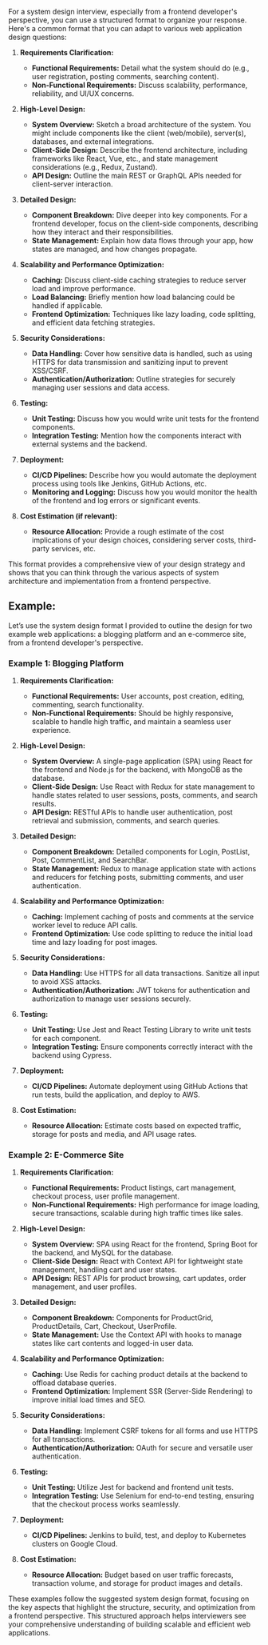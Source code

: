 For a system design interview, especially from a frontend developer's perspective, you can use a structured format to organize your response. Here's a common format that you can adapt to various web application design questions:

1. **Requirements Clarification:**
   - **Functional Requirements:** Detail what the system should do (e.g., user registration, posting comments, searching content).
   - **Non-Functional Requirements:** Discuss scalability, performance, reliability, and UI/UX concerns.

2. **High-Level Design:**
   - **System Overview:** Sketch a broad architecture of the system. You might include components like the client (web/mobile), server(s), databases, and external integrations.
   - **Client-Side Design:** Describe the frontend architecture, including frameworks like React, Vue, etc., and state management considerations (e.g., Redux, Zustand).
   - **API Design:** Outline the main REST or GraphQL APIs needed for client-server interaction.

3. **Detailed Design:**
   - **Component Breakdown:** Dive deeper into key components. For a frontend developer, focus on the client-side components, describing how they interact and their responsibilities.
   - **State Management:** Explain how data flows through your app, how states are managed, and how changes propagate.

4. **Scalability and Performance Optimization:**
   - **Caching:** Discuss client-side caching strategies to reduce server load and improve performance.
   - **Load Balancing:** Briefly mention how load balancing could be handled if applicable.
   - **Frontend Optimization:** Techniques like lazy loading, code splitting, and efficient data fetching strategies.

5. **Security Considerations:**
   - **Data Handling:** Cover how sensitive data is handled, such as using HTTPS for data transmission and sanitizing input to prevent XSS/CSRF.
   - **Authentication/Authorization:** Outline strategies for securely managing user sessions and data access.

6. **Testing:**
   - **Unit Testing:** Discuss how you would write unit tests for the frontend components.
   - **Integration Testing:** Mention how the components interact with external systems and the backend.

7. **Deployment:**
   - **CI/CD Pipelines:** Describe how you would automate the deployment process using tools like Jenkins, GitHub Actions, etc.
   - **Monitoring and Logging:** Discuss how you would monitor the health of the frontend and log errors or significant events.

8. **Cost Estimation (if relevant):**
   - **Resource Allocation:** Provide a rough estimate of the cost implications of your design choices, considering server costs, third-party services, etc.

This format provides a comprehensive view of your design strategy and shows that you can think through the various aspects of system architecture and implementation from a frontend perspective.

## Example:

Let’s use the system design format I provided to outline the design for two example web applications: a blogging platform and an e-commerce site, from a frontend developer's perspective.

### Example 1: Blogging Platform

1. **Requirements Clarification:**
   - **Functional Requirements:** User accounts, post creation, editing, commenting, search functionality.
   - **Non-Functional Requirements:** Should be highly responsive, scalable to handle high traffic, and maintain a seamless user experience.

2. **High-Level Design:**
   - **System Overview:** A single-page application (SPA) using React for the frontend and Node.js for the backend, with MongoDB as the database.
   - **Client-Side Design:** Use React with Redux for state management to handle states related to user sessions, posts, comments, and search results.
   - **API Design:** RESTful APIs to handle user authentication, post retrieval and submission, comments, and search queries.

3. **Detailed Design:**
   - **Component Breakdown:** Detailed components for Login, PostList, Post, CommentList, and SearchBar.
   - **State Management:** Redux to manage application state with actions and reducers for fetching posts, submitting comments, and user authentication.

4. **Scalability and Performance Optimization:**
   - **Caching:** Implement caching of posts and comments at the service worker level to reduce API calls.
   - **Frontend Optimization:** Use code splitting to reduce the initial load time and lazy loading for post images.

5. **Security Considerations:**
   - **Data Handling:** Use HTTPS for all data transactions. Sanitize all input to avoid XSS attacks.
   - **Authentication/Authorization:** JWT tokens for authentication and authorization to manage user sessions securely.

6. **Testing:**
   - **Unit Testing:** Use Jest and React Testing Library to write unit tests for each component.
   - **Integration Testing:** Ensure components correctly interact with the backend using Cypress.

7. **Deployment:**
   - **CI/CD Pipelines:** Automate deployment using GitHub Actions that run tests, build the application, and deploy to AWS.

8. **Cost Estimation:**
   - **Resource Allocation:** Estimate costs based on expected traffic, storage for posts and media, and API usage rates.

### Example 2: E-Commerce Site

1. **Requirements Clarification:**
   - **Functional Requirements:** Product listings, cart management, checkout process, user profile management.
   - **Non-Functional Requirements:** High performance for image loading, secure transactions, scalable during high traffic times like sales.

2. **High-Level Design:**
   - **System Overview:** SPA using React for the frontend, Spring Boot for the backend, and MySQL for the database.
   - **Client-Side Design:** React with Context API for lightweight state management, handling cart and user states.
   - **API Design:** REST APIs for product browsing, cart updates, order management, and user profiles.

3. **Detailed Design:**
   - **Component Breakdown:** Components for ProductGrid, ProductDetails, Cart, Checkout, UserProfile.
   - **State Management:** Use the Context API with hooks to manage states like cart contents and logged-in user data.

4. **Scalability and Performance Optimization:**
   - **Caching:** Use Redis for caching product details at the backend to offload database queries.
   - **Frontend Optimization:** Implement SSR (Server-Side Rendering) to improve initial load times and SEO.

5. **Security Considerations:**
   - **Data Handling:** Implement CSRF tokens for all forms and use HTTPS for all transactions.
   - **Authentication/Authorization:** OAuth for secure and versatile user authentication.

6. **Testing:**
   - **Unit Testing:** Utilize Jest for backend and frontend unit tests.
   - **Integration Testing:** Use Selenium for end-to-end testing, ensuring that the checkout process works seamlessly.

7. **Deployment:**
   - **CI/CD Pipelines:** Jenkins to build, test, and deploy to Kubernetes clusters on Google Cloud.

8. **Cost Estimation:**
   - **Resource Allocation:** Budget based on user traffic forecasts, transaction volume, and storage for product images and details.

These examples follow the suggested system design format, focusing on the key aspects that highlight the structure, security, and optimization from a frontend perspective. This structured approach helps interviewers see your comprehensive understanding of building scalable and efficient web applications.
